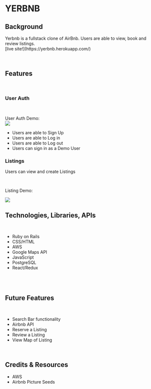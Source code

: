 # YERBNB

## Background

<p>
    Yerbnb is a fullstack clone of AirBnb.  Users are able to view, book and review listings.
    <br>
    [live site!](https://yerbnb.herokuapp.com/)
</p>
<br>

## Features

<br>

### User Auth

<br>
<p>
    User Auth Demo:
    <br>
    <img src="https://github.com/dlaucodes/YerBnb-FS-Project/blob/main/authdemo.gif">
</p>
<ul>
    <li>Users are able to Sign Up
    <li>Users are able to Log in
    <li>Users are able to Log out
    <li>Users can sign in as a Demo User
</ul>

### Listings

<p>
Users can view and create Listings
</p>
<br>

Listing Demo:
<br>

<p>
<img src="https://github.com/dlaucodes/YerBnb-FS-Project/blob/main/listingdemo.gif">
</p>

## Technologies, Libraries, APIs

<br>
<ul>
    <li> Ruby on Rails
    <li> CSS/HTML
    <li> AWS
    <li> Google Maps API
    <li> JavaScript
    <li> PostgreSQL
    <li> React/Redux
</ul>
<br>
<br>

## Future Features

<br>
<ul>
    <li> Search Bar functionality
    <li> Airbnb API
    <li> Reserve a Listing
    <li> Review a Listing
    <li> View Map of Listing
</ul>
<br>

## Credits & Resources

<ul>
    <li>AWS
    <li>Airbnb Picture Seeds
</ul>
